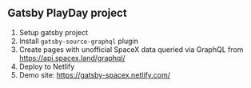 ## Gatsby PlayDay project
1. Setup gatsby project
2. Install `gatsby-source-graphql` plugin
3. Create pages with unofficial SpaceX data queried via GraphQL from https://api.spacex.land/graphql/
4. Deploy to Netlify
5. Demo site: https://gatsby-spacex.netlify.com/
